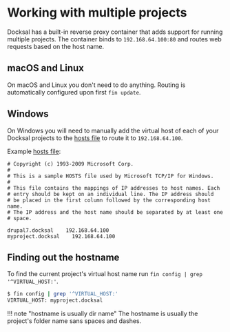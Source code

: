 # Working with multiple projects

Docksal has a built-in reverse proxy container that adds support for running multiple projects. The container binds to `192.168.64.100:80` and routes web requests based on the host name.

## macOS and Linux

On macOS and Linux you don't need to do anything. Routing is automatically configured upon first `fin update`. 

## Windows

On Windows you will need to manually add the virtual host of each of your Docksal projects to the [hosts file](https://en.wikipedia.org/wiki/Hosts_(file)) to route it to `192.168.64.100`.

Example [hosts file](https://en.wikipedia.org/wiki/Hosts_(file)):

```
# Copyright (c) 1993-2009 Microsoft Corp.
#
# This is a sample HOSTS file used by Microsoft TCP/IP for Windows.
#
# This file contains the mappings of IP addresses to host names. Each
# entry should be kept on an individual line. The IP address should
# be placed in the first column followed by the corresponding host name.
# The IP address and the host name should be separated by at least one
# space.

drupal7.docksal    192.168.64.100
myproject.docksal    192.168.64.100
```

## Finding out the hostname

To find the current project's virtual host name run `fin config | grep '^VIRTUAL_HOST:'`.

```bash
$ fin config | grep '^VIRTUAL_HOST:'
VIRTUAL_HOST: myproject.docksal
```

!!! note "hostname is usually dir name"
    The hostname is usually the project's folder name sans spaces and dashes.
